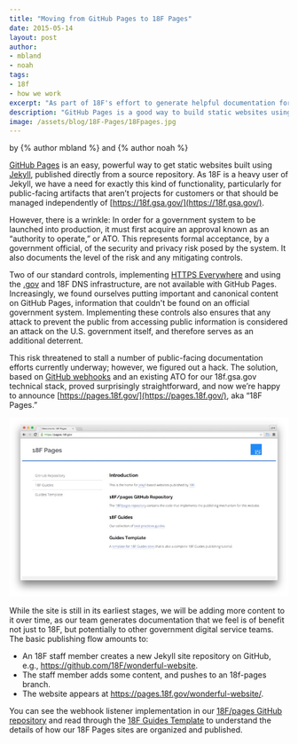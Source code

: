 ```yaml
---
title: "Moving from GitHub Pages to 18F Pages"
date: 2015-05-14
layout: post
author:
- mbland 
- noah
tags:
- 18f
- how we work
excerpt: "As part of 18F's effort to generate helpful documentation for all digital service teams, we have launched https://pages.18f.gov/, aka “18F Pages,” an ever-growing site that contains guides, best practices, and more."
description: "GitHub Pages is a good way to build static websites using Jekyll. When we, at 18F, increasingly found ourselves putting canonical content on GitHub Pages, we hacked a solution by creating 18F Pages."
image: /assets/blog/18F-Pages/18Fpages.jpg
---
```


<p class="authors">
  by {% author mbland %} and {% author noah %}
</p>

[GitHub Pages](https://pages.github.com/) is an easy, powerful way to
get static websites built using [Jekyll](http://jekyllrb.com/),
published directly from a source repository. As 18F is a heavy user of
Jekyll, we have a need for exactly this kind of functionality,
particularly for public-facing artifacts that aren’t projects for
customers or that should be managed independently of
[https://18f.gsa.gov/](https://18f.gsa.gov/).

However, there is a wrinkle: In order for a government system to be
launched into production, it must first acquire an approval known as an
“authority to operate,” or ATO. This represents formal acceptance, by a
government official, of the security and privacy risk posed by the
system. It also documents the level of the risk and any mitigating
controls.

Two of our standard controls, implementing [HTTPS
Everywhere](https://18f.gsa.gov/2014/11/13/why-we-use-https-in-every-gov-website-we-make/)
and using the
[.gov](https://www.whitehouse.gov/sites/default/files/omb/egov/memo/policies-for-dot-gov-domain-issuance-for-federal-agency-public-websites.pdf)
and 18F DNS infrastructure, are not available with GitHub Pages.
Increasingly, we found ourselves putting important and canonical content
on GitHub Pages, information that couldn't be found on an official
government system. Implementing these controls also ensures that any
attack to prevent the public from accessing public information is
considered an attack on the U.S. government itself, and therefore serves
as an additional deterrent.

This risk threatened to stall a number of public-facing documentation
efforts currently underway; however, we figured out a hack. The
solution, based on [GitHub
webhooks](https://developer.github.com/webhooks/) and an existing ATO
for our 18f.gsa.gov technical stack, proved surprisingly
straightforward, and now we’re happy to announce
[https://pages.18f.gov/](https://pages.18f.gov/), aka “18F Pages.”

![Screenshot of 18F Pages site](/assets/blog/18F-Pages/18Fpages.jpg)

While the site is still in its earliest stages, we will be adding more
content to it over time, as our team generates documentation that we
feel is of benefit not just to 18F, but potentially to other government
digital service teams. The basic publishing flow amounts to:

-   An 18F staff member creates a new Jekyll site repository on GitHub, e.g., https://github.com/18F/wonderful-website.
-   The staff member adds some content, and pushes to an 18f-pages branch.
-   The website appears at https://pages.18f.gov/wonderful-website/.

You can see the webhook listener implementation in our [18F/pages
GitHub repository](https://github.com/18F/pages) and read through the
[18F Guides Template](https://pages.18f.gov/guides-template/) to
understand the details of how our 18F Pages sites are organized and
published.
